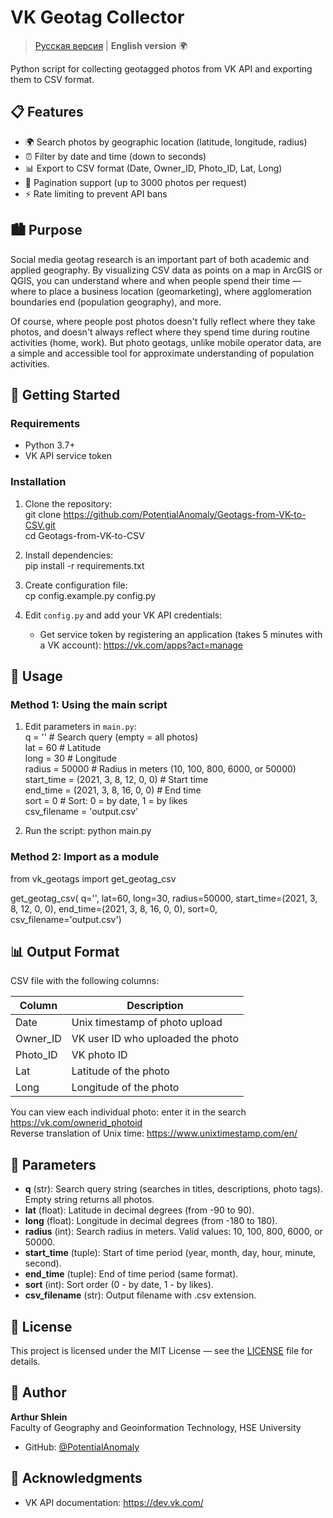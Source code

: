 # VK Geotag Collector

> [Русская версия](README.ru.md) | **English version** 🌍

Python script for collecting geotagged photos from VK API and exporting them to CSV format.

## 📋 Features

- 🌍 Search photos by geographic location (latitude, longitude, radius)
- ⏰ Filter by date and time (down to seconds)
- 📊 Export to CSV format (Date, Owner_ID, Photo_ID, Lat, Long)
- 🔄 Pagination support (up to 3000 photos per request)
- ⚡ Rate limiting to prevent API bans

## 🏙️ Purpose

Social media geotag research is an important part of both academic and applied geography. By visualizing CSV data as points on a map in ArcGIS or QGIS, you can understand where and when people spend their time — where to place a business location (geomarketing), where agglomeration boundaries end (population geography), and more.

Of course, where people post photos doesn't fully reflect where they take photos, and doesn't always reflect where they spend time during routine activities (home, work). But photo geotags, unlike mobile operator data, are a simple and accessible tool for approximate understanding of population activities.

## 🚀 Getting Started

### Requirements

- Python 3.7+
- VK API service token

### Installation

1. Clone the repository:  
git clone https://github.com/PotentialAnomaly/Geotags-from-VK-to-CSV.git  
cd Geotags-from-VK-to-CSV  

2. Install dependencies:  
pip install -r requirements.txt

3. Create configuration file:  
cp config.example.py config.py

4. Edit `config.py` and add your VK API credentials:
   - Get service token by registering an application (takes 5 minutes with a VK account): https://vk.com/apps?act=manage

## 📖 Usage

### Method 1: Using the main script

1. Edit parameters in `main.py`:  
q = '' # Search query (empty = all photos)  
lat = 60 # Latitude  
long = 30 # Longitude  
radius = 50000 # Radius in meters (10, 100, 800, 6000, or 50000)  
start_time = (2021, 3, 8, 12, 0, 0) # Start time  
end_time = (2021, 3, 8, 16, 0, 0) # End time  
sort = 0 # Sort: 0 = by date, 1 = by likes  
csv_filename = 'output.csv'  

2. Run the script:
python main.py

### Method 2: Import as a module

from vk_geotags import get_geotag_csv

get_geotag_csv(
q='',
lat=60,
long=30,
radius=50000,
start_time=(2021, 3, 8, 12, 0, 0),
end_time=(2021, 3, 8, 16, 0, 0),
sort=0,
csv_filename='output.csv')

## 📊 Output Format

CSV file with the following columns:

| Column | Description |
|--------|-------------|
| Date | Unix timestamp of photo upload |
| Owner_ID | VK user ID who uploaded the photo |
| Photo_ID | VK photo ID |
| Lat | Latitude of the photo |
| Long | Longitude of the photo |

You can view each individual photo: enter it in the search https://vk.com/ownerid_photoid  
Reverse translation of Unix time: https://www.unixtimestamp.com/en/  

## 🔧 Parameters

- **q** (str): Search query string (searches in titles, descriptions, photo tags). Empty string returns all photos.
- **lat** (float): Latitude in decimal degrees (from -90 to 90).
- **long** (float): Longitude in decimal degrees (from -180 to 180).
- **radius** (int): Search radius in meters. Valid values: 10, 100, 800, 6000, or 50000.
- **start_time** (tuple): Start of time period (year, month, day, hour, minute, second).
- **end_time** (tuple): End of time period (same format).
- **sort** (int): Sort order (0 - by date, 1 - by likes).
- **csv_filename** (str): Output filename with .csv extension.

## 📄 License

This project is licensed under the MIT License — see the [LICENSE](LICENSE) file for details.

## 👤 Author

**Arthur Shlein**  
Faculty of Geography and Geoinformation Technology, HSE University

- GitHub: [@PotentialAnomaly](https://github.com/PotentialAnomaly)

## 🙏 Acknowledgments

- VK API documentation: https://dev.vk.com/
